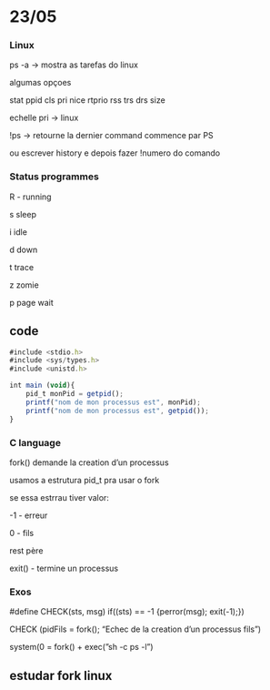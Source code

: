# 23/05

### Linux

ps -a → mostra as tarefas do linux

algumas opçoes

stat ppid cls pri nice rtprio rss trs drs size

echelle pri → linux

!ps → retourne la dernier command commence par PS

ou escrever history e depois fazer !numero do comando

### Status programmes

R - running

s sleep

i idle

d down

t trace

z zomie

p page wait

## code

```jsx
#include <stdio.h>
#include <sys/types.h>
#include <unistd.h>

int main (void){
	pid_t monPid = getpid();
	printf("nom de mon processus est", monPid);
	printf("nom de mon processus est", getpid());
}
```

### C language

fork() demande la creation d’un processus

usamos a estrutura pid_t pra usar o fork

se essa estrrau tiver valor:

-1 - erreur

0 - fils

rest père

exit() - termine un processus

### Exos

#define CHECK(sts, msg) if((sts) == -1 {perror(msg); exit(-1);})

CHECK (pidFils = fork(); “Echec de la creation d’un processus fils”)

system(0 = fork() + exec(”sh -c ps -l”)

## estudar fork linux